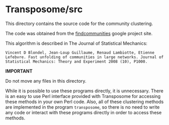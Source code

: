 Transposome/src
===========

This directory contains the source code for the community clustering. 

The code was obtained from the [findcommunities](https://sites.google.com/site/findcommunities/) google project site.

This algorithm is described in The Journal of Statistical Mechanics:

    Vincent D Blondel, Jean-Loup Guillaume, Renaud Lambiotte, Etienne Lefebvre. Fast unfolding of communities in large networks. Journal of Statistical Mechanics: Theory and Experiment 2008 (10), P1000.



**IMPORTANT**

Do not move any files in this directory. 


While it is possible to use these programs directly, it is unnecessary. There is 
an easy to use Perl interface provided with Transposome for accessing these methods 
in your own Perl code. Also, all of these clustering methods are implemented in the 
program `transposome`, so there is no need to write any code or interact with 
these programs directly in order to access these methods.

